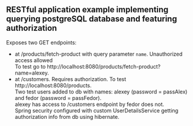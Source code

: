 ## RESTful application example implementing querying postgreSQL database and featuring authorization
Exposes two GET endpoints:<br>
- at /products/fetch-product with query parameter `name`. Unauthorized access allowed<br>
To test go to http://localhost:8080/products/fetch-product?name=alexey.
- at /customers. Requires authorization. To test http://localhost:8080/products.<br> 
Two test users added to db with names: alexey (password = passAlex) and fedor (password = passFedor).<br>
alexey has access to /customers endpoint by fedor does not.<br>
Spring security configured with custom UserDetailsService getting authorization info from db using hibernate.
